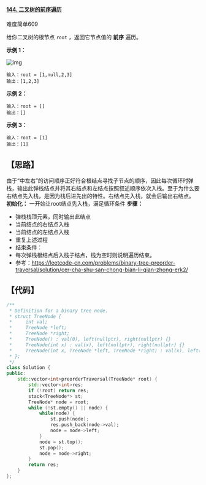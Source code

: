 #### [144. 二叉树的前序遍历](https://leetcode-cn.com/problems/binary-tree-preorder-traversal/)

难度简单609

给你二叉树的根节点 `root` ，返回它节点值的 **前序** 遍历。

 

**示例 1：**

![img](https://assets.leetcode.com/uploads/2020/09/15/inorder_1.jpg)

```
输入：root = [1,null,2,3]
输出：[1,2,3]
```

**示例 2：**

```
输入：root = []
输出：[]
```

**示例 3：**

```
输入：root = [1]
输出：[1]
```

## 【思路】

由于“中左右”的访问顺序正好符合根结点寻找子节点的顺序，因此每次循环时弹栈，输出此弹栈结点并将其右结点和左结点按照叙述顺序依次入栈。至于为什么要右结点先入栈，是因为栈后进先出的特性。右结点先入栈，就会后输出右结点。
**初始化：**
一开始让root结点先入栈，满足循环条件
**步骤：**

- 弹栈栈顶元素，同时输出此结点
- 当前结点的右结点入栈
- 当前结点的左结点入栈
- 重复上述过程
- 结束条件：
- 每次弹栈根结点后入栈子结点，栈为空时则说明遍历结束。
- 参考：https://leetcode-cn.com/problems/binary-tree-preorder-traversal/solution/cer-cha-shu-san-chong-bian-li-qian-zhong-erk2/

## 【代码】

```c++
/**
 * Definition for a binary tree node.
 * struct TreeNode {
 *     int val;
 *     TreeNode *left;
 *     TreeNode *right;
 *     TreeNode() : val(0), left(nullptr), right(nullptr) {}
 *     TreeNode(int x) : val(x), left(nullptr), right(nullptr) {}
 *     TreeNode(int x, TreeNode *left, TreeNode *right) : val(x), left(left), right(right) {}
 * };
 */
class Solution {
public:
    std::vector<int>preorderTraversal(TreeNode* root) {
        std::vector<int>res;
        if (!root) return res;
        stack<TreeNode*> st;
        TreeNode* node = root;
        while (!st.empty() || node) {
            while(node) {
                st.push(node);
                res.push_back(node->val);
                node = node->left;
            }
            node = st.top();
            st.pop();
            node = node->right;
        }
        return res;
    }
};
```

